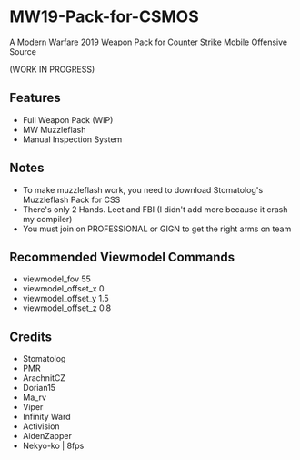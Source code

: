 # MW19-Pack-for-CSMOS
A Modern Warfare 2019 Weapon Pack for Counter Strike Mobile Offensive Source

(WORK IN PROGRESS)

## Features
- Full Weapon Pack (WIP)
- MW Muzzleflash
- Manual Inspection System

## Notes
- To make muzzleflash work, you need to download Stomatolog's Muzzleflash Pack for CSS
- There's only 2 Hands. Leet and FBI (I didn't add more because it crash my compiler)
- You must join on PROFESSIONAL or GIGN to get the right arms on team

## Recommended Viewmodel Commands
- viewmodel_fov 55
- viewmodel_offset_x 0
- viewmodel_offset_y 1.5
- viewmodel_offset_z 0.8

## Credits
- Stomatolog
- PMR
- ArachnitCZ
- Dorian15
- Ma_rv
- Viper
- Infinity Ward
- Activision 
- AidenZapper
- Nekyo-ko | 8fps
